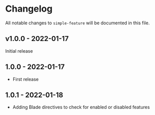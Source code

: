 # Changelog

All notable changes to `simple-feature` will be documented in this file.

## v1.0.0 - 2022-01-17

Initial release

## 1.0.0 - 2022-01-17
- First release

## 1.0.1 - 2022-01-18
- Adding Blade directives to check for enabled or disabled features
